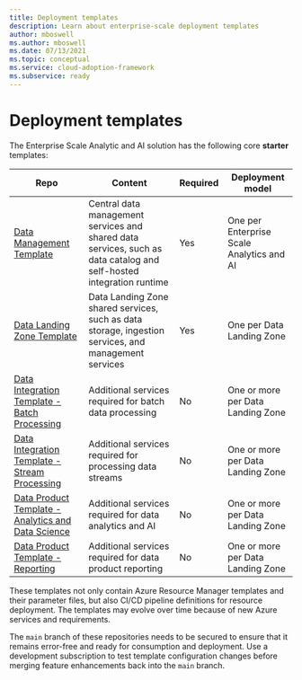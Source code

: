 ```yaml
---
title: Deployment templates
description: Learn about enterprise-scale deployment templates
author: mboswell
ms.author: mboswell
ms.date: 07/13/2021
ms.topic: conceptual
ms.service: cloud-adoption-framework
ms.subservice: ready
---
```


# Deployment templates

The Enterprise Scale Analytic and AI solution has the following core **starter** templates:

|Repo|Content|Required|Deployment model|
|-|-|-|-|
|[Data Management Template](https://github.com/Azure/data-management-zone)| Central data management services and shared data services, such as data catalog and self-hosted integration runtime | Yes | One per Enterprise Scale Analytics and AI |
|[Data Landing Zone Template](https://github.com/Azure/data-landing-zone)| Data Landing Zone shared services, such as data storage, ingestion services, and management services | Yes | One per Data Landing Zone |
|[Data Integration Template - Batch Processing](https://github.com/Azure/data-integration-batch) | Additional services required for batch data processing | No | One or more per Data Landing Zone |
|[Data Integration Template - Stream Processing](https://github.com/Azure/data-integration-streaming) | Additional services required for processing data streams | No | One or more per Data Landing Zone |
|[Data Product Template - Analytics and Data Science](https://github.com/Azure/data-product-analytics)| Additional services required for data analytics and AI| No | One or more per Data Landing Zone |
| [Data Product Template - Reporting](https://github.com/Azure/data-product-reporting) | Additional services required for data product reporting | No | One or more per Data Landing Zone|

These templates not only contain Azure Resource Manager templates and their parameter files, but also CI/CD pipeline definitions for resource deployment. The templates may evolve over time because of new Azure services and requirements.

The `main` branch of these repositories needs to be secured to ensure that it remains error-free and ready for consumption and deployment. Use a development subscription to test template configuration changes before merging feature enhancements back into the `main` branch.
